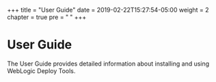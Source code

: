 +++
title = "User Guide"
date = 2019-02-22T15:27:54-05:00
weight = 2
chapter = true
pre = "<b> </b>"
+++

# User Guide

The User Guide provides detailed information about installing and using WebLogic Deploy Tools.
